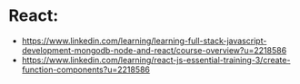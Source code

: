 # React:
* https://www.linkedin.com/learning/learning-full-stack-javascript-development-mongodb-node-and-react/course-overview?u=2218586
* https://www.linkedin.com/learning/react-js-essential-training-3/create-function-components?u=2218586
